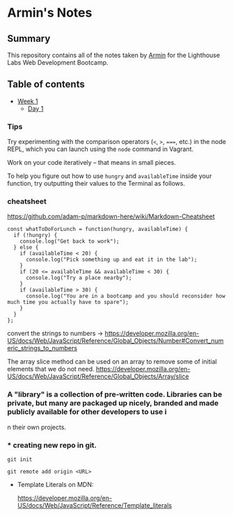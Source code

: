 # Armin's Notes
## Summary 
This repository contains all of the notes taken by [Armin](https://github.com/parniaa) for the Lighthouse Labs Web Development Bootcamp.

## Table of contents
* [Week 1](/Week_1)
  * [Day 1](/Week_1/Day_1)

### Tips

Try experimenting with the comparison operators (`<`, `>`, `===`, etc.) in the node REPL, which you can launch using the `node` command in Vagrant.

Work on your code iteratively – that means in small pieces. 

To help you figure out how to use `hungry` and `availableTime` inside your function, try outputting their values to the Terminal as follows.

### cheatsheet
https://github.com/adam-p/markdown-here/wiki/Markdown-Cheatsheet

```
const whatToDoForLunch = function(hungry, availableTime) {
  if (!hungry) {
    console.log("Get back to work");
  } else {
    if (availableTime < 20) {
      console.log("Pick something up and eat it in the lab");
    }
    if (20 <= availableTime && availableTime < 30) {
      console.log("Try a place nearby");
    }
    if (availableTime > 30) {
      console.log("You are in a bootcamp and you should reconsider how much time you actually have to spare");
    }
  }
};
```

convert the strings to numbers -> https://developer.mozilla.org/en-US/docs/Web/JavaScript/Reference/Global_Objects/Number#Convert_numeric_strings_to_numbers


The array slice method can be used on an array to remove some of initial elements that we do not need.
https://developer.mozilla.org/en-US/docs/Web/JavaScript/Reference/Global_Objects/Array/slice

### A "library" is a collection of pre-written code. Libraries can be private, but many are packaged up nicely, branded and made publicly available for other developers to use i

n their own projects.

### * creating new repo in git.

    git init

    git remote add origin <URL>
    
* Template Literals on MDN:

  https://developer.mozilla.org/en-US/docs/Web/JavaScript/Reference/Template_literals

  